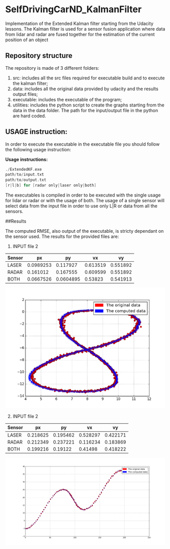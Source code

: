 # SelfDrivingCarND_KalmanFilter

Implementation of the Extended Kalman filter starting from the Udacity lessons. The Kalman filter is used for a sensor fusion application where data from lidar and radar are fused together for the estimation of the current position of an object

## Repository structure

The repository is made of 3 different folders:

1.  src: includes all the src files required for executable build and to execute the kalman filter;
2.  data: includes all the original data provided by udacity and the results output files;
3.  executable: includes the executable of the program;
4.  utilities: includes the python script to create the graphs starting from the data in the data folder. The path for the input/output file in the python are hard coded.

## USAGE instruction:

In order to execute the executable in the executable file you should follow the following usage instruction:

**Usage instructions:**

```c++
./ExtendedKF.exe
path/to/input.txt
path/to/output.txt
[r|l|b] for [radar only|laser only|both]
```
The executables is compiled in order to be executed with the single usage for lidar or radar or with the usage of both. The usage of a single sensor will select data from the input file in order to use only L|R or data from all the sensors.

##Results

The computed RMSE, also output of the executable, is stricty dependant on the sensor used. The results for the provided files are:

1. INPUT file 2

Sensor  |     px     |     py     |     vx     |     vy     |
------- | ---------- | ---------- | ---------- | ---------- |
LASER   | 0.0989253  |  0.117927  |  0.613519  |  0.551892  |
RADAR   |  0.161012  |  0.167555  |  0.609599  |  0.551892  |
BOTH    | 0.0667526  |  0.0604895 |   0.53823  |  0.541913  |

![alt tag](https://github.com/ciabo14/SelfDrivingCarND_KalmanFilter/blob/master/images/file_1_plot.png)

2. INPUT file 2

Sensor  |     px     |     py     |     vx     |     vy     |
------- | ---------- | ---------- | ---------- | ---------- |
LASER   |  0.218625  |  0.195462  |  0.528297  |  0.422171  |
RADAR   |  0.212349  |  0.237221  |  0.116234  |  0.183869  |
BOTH    |  0.199216  |   0.19122  |   0.41498  |  0.418222  |

![alt tag](https://github.com/ciabo14/SelfDrivingCarND_KalmanFilter/blob/master/images/file_2_plot.png)
